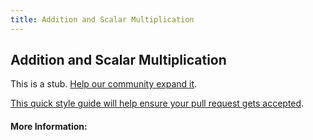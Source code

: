 ```yaml
---
title: Addition and Scalar Multiplication
---
```


## Addition and Scalar Multiplication

This is a stub. [Help our community expand it](https://github.com/freecodecamp/guides/tree/master/src/pages/articles/math/vectors/addition-and-scalar-multiplication/index.md).

[This quick style guide will help ensure your pull request gets accepted](https://github.com/freeCodeCamp/guides/blob/master/README.md).

<!-- The article goes here, in GitHub-flavored Markdown. Feel free to add YouTube videos, images, and CodePen/JSBin embeds  -->

#### More Information:
<!-- Please add any articles you think might be helpful to read before writing the article -->


